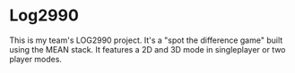 # Log2990
This is my team's LOG2990 project. It's a "spot the difference game" built using the MEAN stack. It features a 2D and 3D mode in singleplayer or two player modes.
